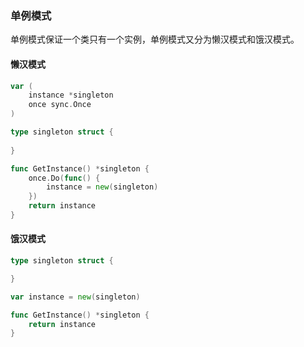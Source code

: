 ### 单例模式
单例模式保证一个类只有一个实例，单例模式又分为懒汉模式和饿汉模式。

#### 懒汉模式
```go
var (
    instance *singleton
    once sync.Once
)

type singleton struct {
	
}

func GetInstance() *singleton {
	once.Do(func() {
		instance = new(singleton)
	})
	return instance
}
```

#### 饿汉模式
```go
type singleton struct {

}

var instance = new(singleton)

func GetInstance() *singleton {
    return instance
}



